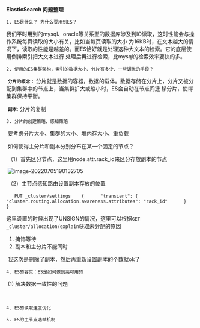 **ElasticSearch 问题整理**

``1. ES是什么？ 为什么要用到ES？``

​	我们平时用到的mysql、oracle等关系型的数据库涉及到IO读取，这时性能会与操作系统每页读取的大小有关，比如当每页读取的大小	为16KB时，在文本越大的情况下，读取的性能是越差的。而ES恰好就是处理这种大文本的检索。它的底层使用倒排索引把大文本进行  	处理后再进行检索，比mysql的检索效率要快的多。



``2. 使用的ES集群架构，索引的数据大小、分片有多少、一些调优的手段？``

​	**``分片的概念：``** 分片就是数据的容器，数据的载体。数据存储在分片上，分片又被分配到集群中的节点上，当集群扩大或缩小时，ES会自动在节点间迁	移分片，使得集群保持平衡。

​	**``副本``**: 分片的复制



``3. 分片的创建策略、感知策略``

​	要考虑分片大小、集群的大小、堆内存大小、重负载

​	如何使得主分片和副本分别分布在某一个固定的节点？

​	（1）首先区分节点，这里用node.attr.rack_id来区分存放副本的节点

​		![image-20220705190132705](C:\Users\tracy\AppData\Roaming\Typora\typora-user-images\image-20220705190132705.png)

​	（2）主节点感知路由设置副本存放的位置

​	`	PUT _cluster/settings
​	{
​	  "transient": {
​	    "cluster.routing.allocation.awareness.attributes": "rack_id"
​	  }
​	}`

​	这里设置的时候出现了UNSIGN的情况，这里可以根据`GET _cluster/allocation/explain`获取未分配的原因

1. 掩饰等待
2. 副本和主分片不能同时

​	我这次是删除了副本，然后再重新设置副本的个数就ok了



``4. ES的容灾：ES是如何做到高可用的``

​	(1) 解决数据一致性的问题

​		



``4. ES的读取速度优化``





``5. ES的主节点选举机制``







